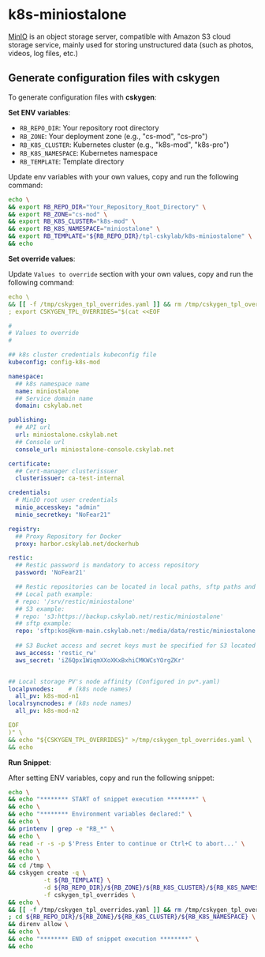 # k8s-miniostalone

[MinIO](https://min.io) is an object storage server, compatible with Amazon S3 cloud storage service, mainly used for storing unstructured data (such as photos, videos, log files, etc.)

## Generate configuration files with cskygen

To generate configuration files with **cskygen**:

**Set ENV variables**:

- `RB_REPO_DIR`: Your repository root directory
- `RB_ZONE`: Your deployment zone (e.g., "cs-mod", "cs-pro")
- `RB_K8S_CLUSTER`: Kubernetes cluster (e.g., "k8s-mod", "k8s-pro")
- `RB_K8S_NAMESPACE`: Kubernetes namespace
- `RB_TEMPLATE`: Template directory

Update env variables with your own values, copy and run the following command:

```bash
echo \
&& export RB_REPO_DIR="Your_Repository_Root_Directory" \
&& export RB_ZONE="cs-mod" \
&& export RB_K8S_CLUSTER="k8s-mod" \
&& export RB_K8S_NAMESPACE="miniostalone" \
&& export RB_TEMPLATE="${RB_REPO_DIR}/tpl-cskylab/k8s-miniostalone" \
&& echo
```

**Set override values**:

Update `Values to override` section with your own values, copy and run the following command:

```yaml
echo \
&& [[ -f /tmp/cskygen_tpl_overrides.yaml ]] && rm /tmp/cskygen_tpl_overrides.yaml \
; export CSKYGEN_TPL_OVERRIDES="$(cat <<EOF

#
# Values to override
#

## k8s cluster credentials kubeconfig file
kubeconfig: config-k8s-mod

namespace:
  ## k8s namespace name
  name: miniostalone
  ## Service domain name
  domain: cskylab.net

publishing:
  ## API url
  url: miniostalone.cskylab.net
  ## Console url
  console_url: miniostalone-console.cskylab.net

certificate:
  ## Cert-manager clusterissuer
  clusterissuer: ca-test-internal

credentials:
  # MinIO root user credentials
  minio_accesskey: "admin"
  minio_secretkey: "NoFear21"

registry:
  ## Proxy Repository for Docker
  proxy: harbor.cskylab.net/dockerhub

restic:
  ## Restic password is mandatory to access repository
  password: 'NoFear21'

  ## Restic repositories can be located in local paths, sftp paths and s3 buckets
  ## Local path example:
  # repo: '/srv/restic/miniostalone'
  ## S3 example:
  # repo: 's3:https://backup.cskylab.net/restic/miniostalone'
  ## sftp example:
  repo: 'sftp:kos@kvm-main.cskylab.net:/media/data/restic/miniostalone'
  
  ## S3 Bucket access and secret keys must be specified for S3 located repositories
  aws_access: 'restic_rw'
  aws_secret: 'iZ6Qpx1WiqmXXoXKxBxhiCMKWCsYOrgZKr'


## Local storage PV's node affinity (Configured in pv*.yaml)
localpvnodes:    # (k8s node names)
  all_pv: k8s-mod-n1
localrsyncnodes: # (k8s node names)
  all_pv: k8s-mod-n2

EOF
)" \
&& echo "${CSKYGEN_TPL_OVERRIDES}" >/tmp/cskygen_tpl_overrides.yaml \
&& echo
```

**Run Snippet**:

After setting ENV variables, copy and run the following snippet:

```bash
echo \
&& echo "******** START of snippet execution ********" \
&& echo \
&& echo "******** Environment variables declared:" \
&& echo \
&& printenv | grep -e "RB_*" \
&& echo \
&& read -r -s -p $'Press Enter to continue or Ctrl+C to abort...' \
&& echo \
&& echo \
&& cd /tmp \
&& cskygen create -q \
          -t ${RB_TEMPLATE} \
          -d ${RB_REPO_DIR}/${RB_ZONE}/${RB_K8S_CLUSTER}/${RB_K8S_NAMESPACE} \
          -f cskygen_tpl_overrides \
&& echo \
&& [[ -f /tmp/cskygen_tpl_overrides.yaml ]] && rm /tmp/cskygen_tpl_overrides.yaml \
; cd ${RB_REPO_DIR}/${RB_ZONE}/${RB_K8S_CLUSTER}/${RB_K8S_NAMESPACE} \
&& direnv allow \
&& echo \
&& echo "******** END of snippet execution ********" \
&& echo
```
